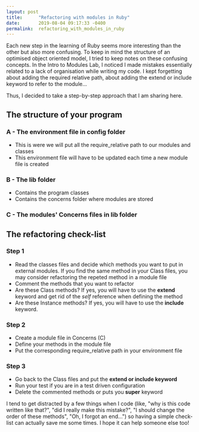 ```yaml
---
layout: post
title:      "Refactoring with modules in Ruby"
date:       2019-08-04 09:17:33 -0400
permalink:  refactoring_with_modules_in_ruby
---
```


Each new step in the learning of Ruby seems more interesting than the other but also more confusing. To keep in mind the structure of an optimised object oriented model, I tried to keep notes on these confusing concepts. In the Intro to Modules Lab, I noticed I made mistakes essentially related to a lack of organisation while writing my code. I kept forgetting about adding the required relative path, about adding the extend or include keyword to refer to the module...

Thus, I decided to take a step-by-step approach that I am sharing here.


## The structure of your program

### A - The environment file in config folder
* This is were we will put all the require_relative path to our modules and classes
* This environment file will have to be updated each time a new module file is created

### B - The lib folder 
* Contains the program classes
* Contains the concerns folder where modules are stored

### C - The modules' Concerns files in lib folder

## The refactoring check-list

### Step 1 
* Read the classes files and decide which methods you want to put in external modules. If you find the same method in your Class files, you may consider refactoring the repeted method in a module file
* Comment the methods that you want to refactor
* Are these Class methods? If yes, you will have to use the **extend** keyword and get rid of the *self* reference when defining the method
* Are these Instance methods? If yes, you will have to use the **include** keyword.

### Step 2
* Create a module file in Concerns (C)
* Define your methods in the module file 
* Put the corresponding require_relative path in your environment file

### Step 3
* Go back to the Class files and put the **extend or include keyword**
* Run your test if you are in a test driven configuration 
* Delete the commented methods or puts you **super** keyword



I tend to get distracted by a few things when I code (like, "why is this code written like that?", "did I really make this mistake?", "I should change the order of these methods", "Oh, I forgot an end...") so having a simple check-list can actually save me some times. I hope it can help someone else too!
